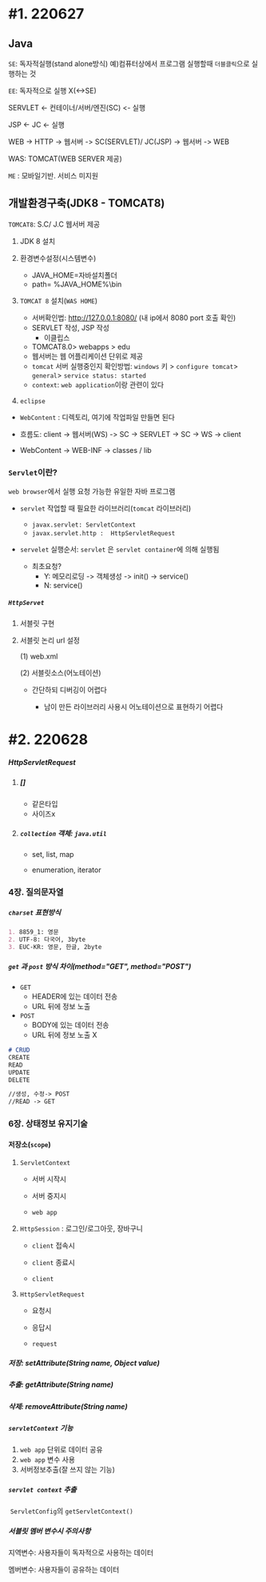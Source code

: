# #1. 220627

## **Java**

`SE`: 독자적실행(stand alone방식)  예)컴퓨터상에서 프로그램 실행할때 `더블클릭`으로 실행하는 것

`EE`: 독자적으로 실행 X(<->SE)

SERVLET <- 컨테이너/서버/엔진(SC) <- 실행

JSP <- JC <- 실행

WEB -> HTTP -> 웹서버 -> SC(SERVLET)/  JC(JSP) -> 웹서버 -> WEB

WAS: TOMCAT(WEB  SERVER 제공)

`ME` : 모바일기반. 서비스 미지원



## 개발환경구축(JDK8 - TOMCAT8)

`TOMCAT8`: S.C/ J.C 웹서버 제공

1. JDK 8 설치

2. 환경변수설정(시스템변수)
   - JAVA_HOME=자바설치폴더
   - path= %JAVA_HOME%\bin

3. `TOMCAT 8` 설치(`WAS HOME`)
   - 서버확인법: http://127.0.0.1:8080/ (내 ip에서 8080 port 호출 확인)
   - SERVLET 작성, JSP 작성
     - 이클립스
   - TOMCAT8.0>  webapps > edu
   - 웹서버는 웹 어플리케이션 단위로 제공
   - `tomcat` 서버 실행중인지 확인방법: `windows` 키 > `configure tomcat`> `general`> `service status: started`
   - `context`: `web application`이랑 관련이 있다

4.  `eclipse` 

   - `WebContent` : 디렉토리, 여기에 작업파일 만들면 된다

   - 흐름도: client -> 웹서버(WS) ->  SC -> SERVLET -> SC -> WS -> client

   - WebContent -> WEB-INF -> classes / lib 

     

### `Servlet`이란?

 `web browser`에서 실행 요청 가능한 유일한 자바 프로그램

- `servlet` 작업할 때 필요한 라이브러리(`tomcat` 라이브러리)
  - `javax.servlet: ServletContext`
  - `javax.servlet.http :  HttpServletRequest`

- `servelet` 실행순서: `servlet` 은 `servlet container`에 의해 실행됨
  - 최초요청? 
    - Y: 메모리로딩 -> 객체생성 -> init() -> service()
    - N: service()

##### `HttpServet`

1. 서블릿 구현

2. 서블릿 논리 url 설정

   (1) web.xml

   (2) 서블릿소스(어노테이션)

   - 간단하되 디버깅이 어렵다	

     - 남이 만든 라이브러리 사용시 어노테이션으로 표현하기 어렵다

# #2. 220628

##### HttpServletRequest

1. ##### []

   	- 같은타입
   	- 사이즈x

2. ##### `collection` 객체: `java.util`

   - set, list, map

   - enumeration, iterator

     

### 4장. 질의문자열

##### `charset` 표현방식

`````markdown
1. 8859_1: 영문
2. UTF-8: 다국어, 3byte
3. EUC-KR: 영문, 한글, 2byte
`````



##### `get` 과 `post` 방식 차이(method="GET", method="POST")

- `GET`
  - HEADER에 있는 데이터 전송
  - URL 뒤에 정보 노출
- `POST`
  - BODY에 있는 데이터 전송
  - URL 뒤에 정보 노출  X

`````markdown
# CRUD
CREATE
READ
UPDATE
DELETE

//생성, 수정-> POST
//READ -> GET 
`````



### 6장. 상태정보 유지기술

#### 저장소(`scope`)

1. `ServletContext`

   - 서버 시작시

   - 서버 중지시

   - `web app` 

2. `HttpSession` : 로그인/로그아웃, 장바구니

   - `client` 접속시

   - `client` 종료시

   - `client`

3. `HttpServletRequest`

   - 요청시

   - 응답시

   - `request`

     

##### 저장: setAttribute(String name, Object value)

##### 추출: getAttribute(String name)

##### 삭제: removeAttribute(String name)



##### `servletContext` 기능

1. `web app` 단위로 데이터 공유
2. `web app` 변수 사용
3. 서버정보추출(잘 쓰지 않는 기능)

##### `servlet context` 추출

​	`ServletConfig`의 `getServletContext()`



##### 서블릿 멤버 변수시 주의사항

지역변수: 사용자들이 독자적으로 사용하는 데이터

멤버변수: 사용자들이 공유하는 데이터